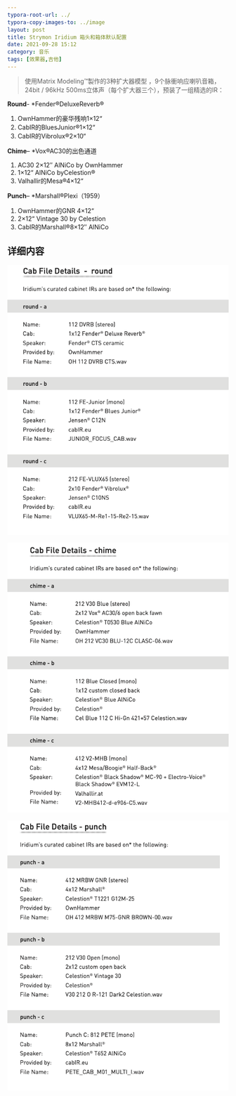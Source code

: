 ```yaml
---
typora-root-url: ../
typora-copy-images-to: ../image
layout: post
title: Strymon Iridium 箱头和箱体默认配置
date: 2021-09-28 15:12
category: 音乐
tags: [效果器,吉他]
---
```


> 使用Matrix Modeling™製作的3种扩大器模型 ，9个脉衝响应喇叭音箱，24bit / 96kHz 500ms立体声（每个扩大器三个），预装了一组精选的IR：

**Round**-    *Fender®DeluxeReverb®

1. OwnHammer的豪华残响1×12“
2. CabIR的BluesJunior®1×12“
3. CabIR的Vibrolux®2×10“

**Chime**–    *Vox®AC30的出色通道

1. AC30 2×12″ AlNiCo by OwnHammer
2. 1×12“ AlNiCo byCelestion®
3. Valhallir的Mesa®4×12“

**Punch**–    *Marshall®Plexi（1959）

1. OwnHammer的GNR 4×12“
2. 2×12“ Vintage 30 by Celestion
3. CabIR的Marshall®8×12″ AlNiCo

#### 

## 详细内容

![2022-01-08-20-57-39-image](/image/2022-01-08-20-57-39-image.png)

![image-20220108210638474](/image/image-20220108210638474.png)

![image-20220108210808979](/image/image-20220108210808979.png)
